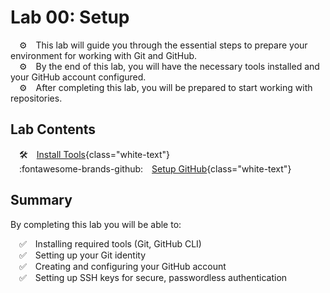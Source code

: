 # Lab 00: Setup 

&emsp;⚙️&emsp;This lab will guide you through the essential steps to prepare your environment for working with Git and GitHub.  
&emsp;⚙️&emsp;By the end of this lab, you will have the necessary tools installed and your GitHub account configured.  
&emsp;⚙️&emsp;After completing this lab, you will be prepared to start working with repositories.

## Lab Contents

&emsp;:hammer_and_wrench:&emsp;[Install Tools](01-Install-Tools.md){class="white-text"}  
&emsp;:fontawesome-brands-github:&emsp;[Setup GitHub](02-Setup-GitHub.md){class="white-text"}  

## Summary

By completing this lab you will be able to:

&emsp;✅&emsp;Installing required tools (Git, GitHub CLI)<br>
&emsp;✅&emsp;Setting up your Git identity<br>
&emsp;✅&emsp;Creating and configuring your GitHub account<br>
&emsp;✅&emsp;Setting up SSH keys for secure, passwordless authentication

